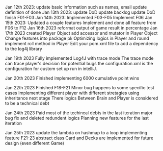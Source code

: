 Jan 12th 2023:
    update basic information such as names, email 
    update definition of done
Jan 13th 2023:
    update DoD
    update backlog
    update DoD
    finish F01-F03
Jan 14th 2023:
    Implemented F03-F05
    Implement F06
Jan 15th 2023:
    Updated a couple features
    Implement and done all feature from F06 to F12
Jan 16th 2023
    reformat output of game result in percentage
Jan 17th 2023
    created Player Object
    add accessor and mutator in Player Object
    Change features into package pk
    Optimizing logics in Player and round
    implement roll method in Player
    Edit your pom.xml file to add a dependency to the log4j library
    
Jan 19th 2023
    Fully implemented Log4J with trace mode
    The trace mode can trace player's decision for potential bugs 
    the configuration.xml is the configuration for custom set up run 
    in intelliJ. 

Jan 20th 2023
    Finished implementing 6000 cumulative point wins
    
Jan 22th 2023
    Finished F18-F21
    Minor bug happens to some specific test cases
    Implementing different player with different stretagies using 
    inheritance next stage
    There logics Between Brain and Player is considered to be 
    a technical debt

Jan 24th 2023
    Paid most of the techincal debts in the last iteration
    major bug fix and deleted redundent logics
    Planning new features for the last iteration 

Jan 25th 2023
    update the lambda on hashmap to a loop
    implementing feature F21-23
    abstract class Card and Decks are implemented for future design
    (even different Game)